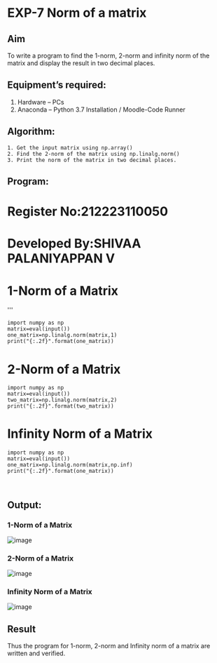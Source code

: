 # EXP-7 Norm of a matrix
## Aim
To write a program to find the 1-norm, 2-norm and infinity norm of the matrix and display the result in two decimal places.
## Equipment’s required:
1.	Hardware – PCs
2.	Anaconda – Python 3.7 Installation / Moodle-Code Runner
## Algorithm:
	1. Get the input matrix using np.array()   
    2. Find the 2-norm of the matrix using np.linalg.norm()
	3. Print the norm of the matrix in two decimal places.
## Program:
# Register No:212223110050
# Developed By:SHIVAA PALANIYAPPAN V
# 1-Norm of a Matrix
'''
```
import numpy as np
matrix=eval(input())
one_matrix=np.linalg.norm(matrix,1)
print("{:.2f}".format(one_matrix))
```


# 2-Norm of a Matrix
```
import numpy as np
matrix=eval(input())
two_matrix=np.linalg.norm(matrix,2)
print("{:.2f}".format(two_matrix))
```


# Infinity Norm of a Matrix
```
import numpy as np
matrix=eval(input())
one_matrix=np.linalg.norm(matrix,np.inf)
print("{:.2f}".format(one_matrix))



```
## Output:
### 1-Norm of a Matrix
![image](https://github.com/shivaa-palaniyappan/Norm-of-a-matrix/assets/146915611/ca85e554-12bc-4d04-8d76-5b6b0f1860d9)

### 2-Norm of a Matrix
![image](https://github.com/shivaa-palaniyappan/Norm-of-a-matrix/assets/146915611/f8da4254-f290-475c-b97f-e7672940767d)

### Infinity Norm of a Matrix
![image](https://github.com/shivaa-palaniyappan/Norm-of-a-matrix/assets/146915611/39bf45dd-64b2-4bf0-9bde-558487e74eac)



## Result
Thus the program for 1-norm, 2-norm and Infinity norm of a matrix are written and verified.
